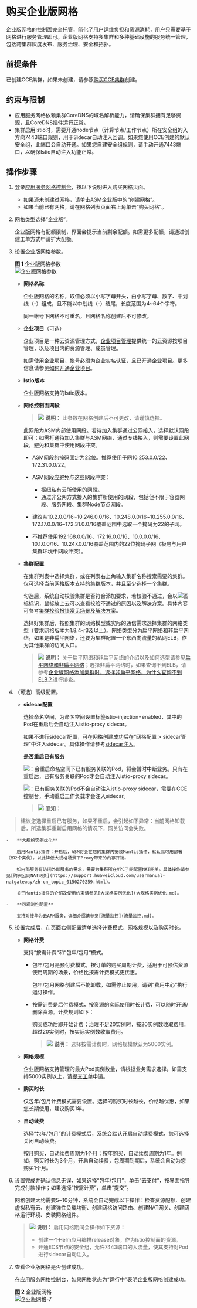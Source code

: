 # 购买企业版网格<a name="asm_01_0021"></a>

企业版网格的控制面完全托管，简化了用户运维负担和资源消耗，用户只需要基于网格进行服务管理即可。企业版网格支持多集群和多种基础设施的服务统一管理，包括跨集群灰度发布、服务治理、安全和拓扑。

## 前提条件<a name="section192026288193"></a>

已创建CCE集群，如果未创建，请参照[购买CCE集群](https://support.huaweicloud.com/usermanual-cce/cce_01_0028.html)创建。

## 约束与限制<a name="section329739185"></a>

-   应用服务网格依赖集群CoreDNS的域名解析能力，请确保集群拥有足够资源，且CoreDNS插件运行正常。
-   集群启用Istio时，需要开通node节点（计算节点/工作节点）所在安全组的入方向7443端口规则，用于Sidecar自动注入回调。如果您使用CCE创建的默认安全组，此端口会自动开通。如果您自建安全组规则，请手动开通7443端口，以确保Istio自动注入功能正常。

## 操作步骤<a name="section5897416379"></a>

1.  登录[应用服务网格控制台](https://console.huaweicloud.com/asm/?locale=zh-cn)，按以下说明进入购买网格页面。
    -   如果还未创建过网格，请单击ASM企业版中的“创建网格”。
    -   如果当前已有网格，请在网格列表页面右上角单击“购买网格”。

2.  网格类型选择“企业版”。

    企业版网格有配额限制，界面会提示当前剩余配额。如需更多配额，请通过创建工单方式申请扩大配额。

3.  设置企业版网格参数。

    **图 1**  企业版网格参数<a name="fig14308101045516"></a>  
    ![](figures/企业版网格参数.png "企业版网格参数")

    -   **网格名称**

        企业版网格的名称，取值必须以小写字母开头，由小写字母、数字、中划线（-）组成，且不能以中划线（-）结尾，长度范围为4\~64个字符。

        同一帐号下网格不可重名，且网格名称创建后不可修改。

    -   **企业项目**（可选）

        企业项目是一种云资源管理方式，[企业项目管理](https://console.huaweicloud.com/eps/)提供统一的云资源按项目管理，以及项目内的资源管理、成员管理。

        如需使用企业项目，帐号必须为企业实名认证，且已开通企业项目。更多信息请参见[如何开通企业项目](https://support.huaweicloud.com/usermanual-em/pm_topic_0002.html)。

    -   **Istio版本**

        企业版网格支持的Istio版本。

    -   **网格控制面网段**

        >![](public_sys-resources/icon-note.gif) **说明：** 
        >此参数在网格创建后不可更改，请谨慎选择。

        此网段为ASM内部使用网段。若待加入集群通过公网接入，选择默认网段即可；如需打通待加入集群与ASM网络，通过专线接入，则需要设置此网段，避免和集群中使用网段冲突。

        -   ASM网段的掩码固定为22位。推荐使用子网10.253.0.0/22、172.31.0.0/22。
        -   ASM网段应避免与这些网段冲突：
            -   枢纽私有云所使用的网段。
            -   通过非公网方式接入的集群所使用的网段，包括但不限于容器网段、服务网段、集群Node节点网段。

        -   建议从10.2.0.0/16\~10.246.0.0/16、10.248.0.0/16\~10.255.0.0/16、172.17.0.0/16\~172.31.0.0/16覆盖范围中选取一个掩码为22的子网。
        -   不推荐使用192.168.0.0/16、172.16.0.0/16、10.0.0.0/16、10.1.0.0/16、10.247.0.0/16覆盖范围内的22位掩码子网（极易与用户集群环境中网段冲突）。

    -   **集群配置**

        在集群列表中选择集群，或在列表右上角输入集群名称搜索需要的集群。仅可选择当前网格版本支持的集群版本，并且至少选择一个集群。

        勾选后，系统自动校验集群是否符合添加要求，若校验不通过，会以![](figures/错误.png)图标标识，鼠标放上去可以查看校验不通过的原因以及解决方案。具体内容可参考[集群校验报错常见场景及解决方案](https://support.huaweicloud.com/asm_faq/asm_faq_0034.html)。

        选择好集群后，按照集群的网络模型或实际的通信需求选择集群的网络类型（要求网格版本为1.8.4-r3及以上）。网络类型分为扁平网络和非扁平网络，如果是非扁平网络，还要为集群配置一个东西向流量的私网ELB，作为其他集群的访问入口。

        >![](public_sys-resources/icon-note.gif) **说明：** 
        >关于扁平网络和非扁平网络的介绍以及如何选型请参见[扁平网络和非扁平网络](扁平网络和非扁平网络.md)；选择非扁平网络时，如果查询不到ELB，请参考[企业版网格添加集群时，选择非扁平网络，为什么查询不到ELB？](https://support.huaweicloud.com/asm_faq/asm_faq_0032.html)进行排查。


4.  （可选）高级配置。
    -   **sidecar配置**

        选择命名空间，为命名空间设置标签istio-injection=enabled，其中的Pod在重启后会自动注入istio-proxy sidecar。

        如果不进行sidecar配置，可在网格创建成功后在“网格配置 \> sidecar管理”中注入sidecar。具体操作请参考[sidecar注入](sidecar管理.md#section65931513505)。

        **是否重启已有服务**

        ![](figures/是-5.png)：会重启命名空间下已有服务关联的Pod，将会暂时中断业务。只有在重启后，已有服务关联的Pod才会自动注入istio-proxy sidecar。

        ![](figures/否-6.png)：已有服务关联的Pod不会自动注入istio-proxy sidecar，需要在CCE控制台，手动重启工作负载才会注入sidecar。

        >![](public_sys-resources/icon-notice.gif) **须知：** 
>建议您选择重启已有服务，如果不重启，会引起如下异常：当前网格卸载后，所选集群重新启用网格的情况下，网关访问会失败。
        
    -   **大规格实例优化**

        启用Mantis插件：开启后，ASM将会在您的集群内安装Mantis插件，默认高可用部署（即2个实例），以此降低大规格场景下Proxy带来的内存开销。

        如内部服务有访问外部服务的需求，需要为集群所在VPC子网配置NAT网关。具体操作请参见[购买公网NAT网关](https://support.huaweicloud.com/usermanual-natgateway/zh-cn_topic_0150270259.html)。

        关于Mantis插件的介绍及使用约束请参见[大规格实例优化](大规格实例优化.md)。

    -   **可观测性配置**

        支持对接华为云APM服务，详细介绍请参见[流量监控](流量监控.md)。

5.  设置完成后，在页面右侧配置清单选择计费模式、网格规模以及购买时长。
    -   **网格计费**

        支持“按需计费“和“包年/包月“模式。

        -   包年/包月是预付费模式，按订单的购买周期计费，适用于可预估资源使用周期的场景，价格比按需计费模式更优惠。

            包年/包月网格创建后不能卸载，如需停止使用，请到“费用中心”执行退订操作。

        -   按需计费是后付费模式，按资源的实际使用时长计费，可以随时开通/删除资源。计费规则如下：

            购买成功后即开始计费；治理不足20实例时，按20实例数收取费用，超过20实例时，按实际实例数收取费用。

            >![](public_sys-resources/icon-note.gif) **说明：** 
            >选择按需计费时，网格规模默认为5000实例。


    -   **网格规模**
    
        企业版网格支持管理的最大Pod实例数量，请根据业务需求选择。如需支持5000实例以上，请[提交工单](https://console.huaweicloud.com/ticket/?&locale=zh-cn#/ticketindex/createIndex)申请。
    
    -   **购买时长**
    
        仅包年/包月计费模式需要设置。选择的购买时长越长，价格越优惠，如果您长期使用，建议购买1年。
    
    -   **自动续费**
    
        选择“包年/包月”的计费模式后，系统会默认开启自动续费模式，您可选择关闭自动续费。
    
        按月购买，自动续费周期为1个月；按年购买，自动续费周期为1年。例如，购买时长为3个月，开启自动续费，包周期到期后，系统会自动为您购买1个月。

6.  设置完成并确认信息无误，如果选择“包年/包月”，单击“去支付”，按界面指导完成付款操作；如果选择“按需计费”，单击“提交”。

    网格创建大约需要5\~10分钟，系统会自动完成以下操作：检查资源配额、创建虚拟私有云、创建弹性负载均衡、创建网格访问路由、创建NAT网关、创建网格运行环境、安装网格组件。

    >![](public_sys-resources/icon-note.gif) **说明：** 
    >启用网格期间会操作如下资源：
    >-   创建一个Helm应用编排release对象，作为Istio控制面的资源。
    >-   开通ECS节点的安全组，允许7443端口的入流量，使其支持对Pod进行sidecar自动注入。

7.  查看企业版网格是否创建成功。

    在应用服务网格控制台，如果网格状态为“运行中”表明企业版网格创建成功。

    **图 2**  企业版网格<a name="fig6443164873218"></a>  
    ![](figures/企业版网格-7.png "企业版网格-7")


